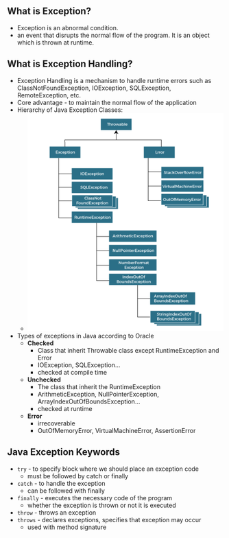 ## What is Exception?

* Exception is an abnormal condition. 
* an event that disrupts the normal flow of the program. It is an object which is thrown at runtime.

## What is Exception Handling?

* Exception Handling is a mechanism to handle runtime errors such as ClassNotFoundException, IOException, SQLException, RemoteException, etc.
* Core advantage - to maintain the normal flow of the application
* Hierarchy of Java Exception Classes:
  * ![exception hierarchy](exceptionclass.png)
* Types of exceptions in Java according to Oracle
  * **Checked**
    * Class that inherit Throwable class except RuntimeException and Error
    * IOException, SQLException...
    * checked at compile time
  * **Unchecked**
    * The class that inherit the RuntimeException
    * ArithmeticException, NullPointerException, ArrayIndexOutOfBoundsException...
    * checked at runtime
  * **Error**
    * irrecoverable
    * OutOfMemoryError, VirtualMachineError, AssertionError
  
## Java Exception Keywords

* `try` - to specify block where we should place an exception code
  * must be followed by catch or finally
* `catch` - to handle the exception
  * can be followed with finally
* `finally` - executes the necessary code of the program
  * whether the exception is thrown or not it is executed
* `throw` - throws an exception
* `throws` - declares exceptions, specifies that exception may occur
  * used with method signature

